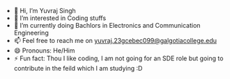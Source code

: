 - 👋 Hi, I’m Yuvraj Singh
- 👀 I’m interested in Coding stuffs
- 🌱 I’m currently doing Bachlors in Electronics and Communication Engineering
- 📫 Feel free to reach me on yuvraj.23gcebec099@galgotiacollege.edu
- 😄 Pronouns: He/Him
- ⚡ Fun fact: Thou I like coding, I am not going for an SDE role but going to contribute in the feild which I am studying :D

<!---
yuvrajsingh835/yuvrajsingh835 is a ✨ special ✨ repository because its `README.md` (this file) appears on your GitHub profile.
You can click the Preview link to take a look at your changes.
--->
